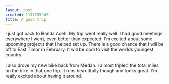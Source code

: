```yaml
--- 
layout: post
created: 1137755160
title: A good trip
---
```

I just got back to Banda Aceh.  My trip went really well.  I had good meetings everywhere I went, even better than expected.  I'm excited about some upcoming projects that I helped set up.  There is a good chance that I will be off to East Timor in February.  It will be cool to visit the worlds youngest country.  <br /><br />I also drove my new bike back from Medan.  I almost tripled the total miles on the bike in that one trip.  It runs beautifully though and looks great.  I'm really excited about having it around.
